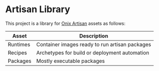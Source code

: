 # Artisan Library

This project is a library for [Onix Artisan](https://github.com/gatblau/onix) assets as follows:

| Asset | Description |
|---|---|
| Runtimes | Container images ready to run artisan packages |
| Recipes | Archetypes for build or deployment automation |
| Packages | Mostly executable packages |
